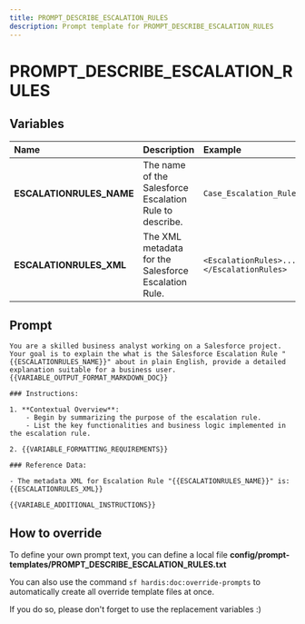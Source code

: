 ```yaml
---
title: PROMPT_DESCRIBE_ESCALATION_RULES
description: Prompt template for PROMPT_DESCRIBE_ESCALATION_RULES
---
```


# PROMPT_DESCRIBE_ESCALATION_RULES

## Variables
| Name                     | Description                                             | Example                                  |
|:-------------------------|:--------------------------------------------------------|:-----------------------------------------|
| **ESCALATIONRULES_NAME** | The name of the Salesforce Escalation Rule to describe. | `Case_Escalation_Rule`                   |
| **ESCALATIONRULES_XML**  | The XML metadata for the Salesforce Escalation Rule.    | `<EscalationRules>...</EscalationRules>` |

## Prompt

```
You are a skilled business analyst working on a Salesforce project. Your goal is to explain the what is the Salesforce Escalation Rule "{{ESCALATIONRULES_NAME}}" about in plain English, provide a detailed explanation suitable for a business user. {{VARIABLE_OUTPUT_FORMAT_MARKDOWN_DOC}}

### Instructions:

1. **Contextual Overview**:
    - Begin by summarizing the purpose of the escalation rule.
    - List the key functionalities and business logic implemented in the escalation rule.

2. {{VARIABLE_FORMATTING_REQUIREMENTS}}

### Reference Data:

- The metadata XML for Escalation Rule "{{ESCALATIONRULES_NAME}}" is:
{{ESCALATIONRULES_XML}}

{{VARIABLE_ADDITIONAL_INSTRUCTIONS}}

```

## How to override

To define your own prompt text, you can define a local file **config/prompt-templates/PROMPT_DESCRIBE_ESCALATION_RULES.txt**

You can also use the command `sf hardis:doc:override-prompts` to automatically create all override template files at once.

If you do so, please don't forget to use the replacement variables :)
